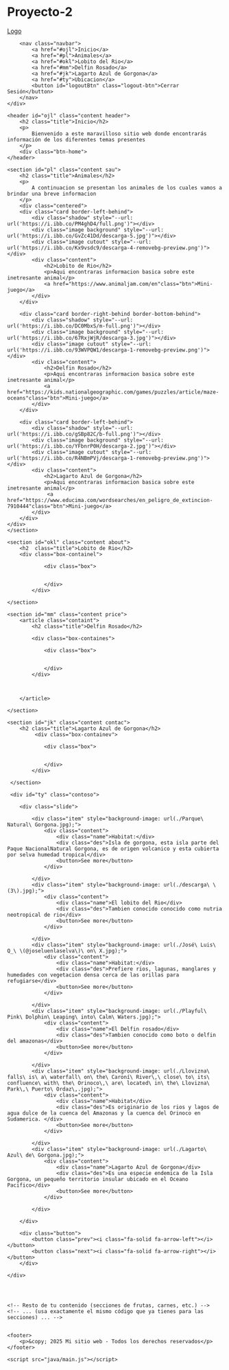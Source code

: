 # Proyecto-2
<!DOCTYPE html>
<html lang="es">
<head>
    <meta charset="UTF-8">
    <meta name="viewport" content="width=device-width, initial-scale=1.0">
    <link rel="stylesheet" href="https://cdnjs.cloudflare.com/ajax/libs/font-awesome/5.15.1/css/all.min.css">
    <link rel="stylesheet" href="css/main.css">
    <title>Contenido Principal</title>
    <link rel="stylesheet" href="https://cdnjs.cloudflare.com/ajax/libs/font-awesome/6.4.0/css/all.min.css" integrity="sha512-iecdLmaskl7CVkqkXNQ/ZH/XLlvWZOJyj7Yy7tcenmpD1ypASozpmT/E0iPtmFIB46ZmdtAc9eNBvH0H/ZpiBw==" crossorigin="anonymous" referrerpolicy="no-referrer" />
</head>
<body>
    <div class="head">
        <div class="logo">
            <a href="#">Logo</a>
        </div>

        <nav class="navbar">
            <a href="#ojl">Inicio</a>
            <a href="#pl">Animales</a>
            <a href="#okl">Lobito del Rio</a>
            <a href="#mm">Delfin Rosado</a>
            <a href="#jk">Lagarto Azul de Gorgona</a>
            <a href="#ty">Ubicacion</a>
            <button id="logoutBtn" class="logout-btn">Cerrar Sesión</button>
        </nav>
    </div>

    <header id="ojl" class="content header">
        <h2 class="title">Inicio</h2>
        <p>
            Bienvenido a este maravilloso sitio web donde encontrarás información de los diferentes temas presentes
        </p>
        <div class="btn-home">
    </header>

    <section id="pl" class="content sau">
        <h2 class="title">Animales</h2>
        <p>
            A continuacion se presentan los animales de los cuales vamos a brindar una breve informacion
        </p>
        <div class="centered">
        <div class="card border-left-behind">
            <div class="shadow" style="--url: url('https://i.ibb.co/PM4ghD4/full.png')"></div>
            <div class="image background" style="--url: url('https://i.ibb.co/GvZc41Dd/descarga-5.jpg')"></div>
            <div class="image cutout" style="--url: url('https://i.ibb.co/Kx9vsdc9/descarga-4-removebg-preview.png')"></div>
            <div class="content">
                <h2>Lobito de Rio</h2>
                <p>Aqui encontraras informacion basica sobre este inetresante animal</p>
                <a href="https://www.animaljam.com/en"class="btn">Mini-juego</a>
            </div>
        </div>
        
        <div class="card border-right-behind border-bottom-behind">
            <div class="shadow" style="--url: url('https://i.ibb.co/DC0MbxS/m-full.png')"></div>
            <div class="image background" style="--url: url('https://i.ibb.co/67RxjWjR/descarga-3.jpg')"></div>
            <div class="image cutout" style="--url: url('https://i.ibb.co/93WVPQW1/descarga-1-removebg-preview.png')"></div>
            <div class="content">
                <h2>Delfin Rosado</h2>
                <p>Aqui encontraras informacion basica sobre este inetresante animal</p>
                <a href="https://kids.nationalgeographic.com/games/puzzles/article/maze-oceans"class="btn">Mini-juego</a>
            </div>
        </div>
        
        <div class="card border-left-behind">
            <div class="shadow" style="--url: url('https://i.ibb.co/gSBp82C/b-full.png')"></div>
            <div class="image background" style="--url: url('https://i.ibb.co/YFbnrP0H/descarga-2.jpg')"></div>
            <div class="image cutout" style="--url: url('https://i.ibb.co/R4NBmPVj/descarga-1-removebg-preview.png')"></div>
            <div class="content">
                <h2>Lagarto Azul de Gorgona</h2>
                <p>Aqui encontraras informacion basica sobre este inetresante animal</p>
                 <a href="https://www.educima.com/wordsearches/en_peligro_de_extincion-7910444"class="btn">Mini-juego</a>
            </div>
        </div>
    </div>
    </section>

    <section id="okl" class="content about">
        <h2  class="title">Lobito de Rio</h2>
        <div class="box-containel">
            
                <div class="box">
                    
                    
                </div>
            </div>
        
    </section>

    <section id="mm" class="content price">
        <article class="containt">
            <h2 class="title">Delfin Rosado</h2>
            
            <div class="box-containes">
            
                <div class="box">
                    
                    
                </div>
            </div>
           

            
        </article>

    </section>

    <section id="jk" class="content contac">
        <h2 class="title">Lagarto Azul de Gorgona</h2>
             <div class="box-containev">
            
                <div class="box">
                    
                    
                </div>
            </div>

     </section>

     <div id="ty" class="contoso">

        <div class="slide">

            <div class="item" style="background-image: url(./Parque\ Natural\ Gorgona.jpg);">
                <div class="content">
                    <div class="name">Habitat:</div>
                    <div class="des">Isla de gorgona, esta isla parte del Paque NacionalNatural Gorgona, es de origen volcanico y esta cubierta por selva humedad tropical</div>
                    <button>See more</button>
                </div>

            </div>
            <div class="item" style="background-image: url(./descarga\ \(3\).jpg);">
                <div class="content">
                    <div class="name">El lobito del Rio</div>
                    <div class="des">Tambien conocido conocido como nutria neotropical de rio</div>
                    <button>See more</button>
                </div>

            </div>
            <div class="item" style="background-image: url(./José\ Luis\ Q_\ \(@joseluenlaselva\)\ on\ X.jpg);">
                <div class="content">
                    <div class="name">Habitat:</div>
                    <div class="des">Prefiere rios, lagunas, manglares y humedades con vegetacion densa cerca de las orillas para refugiarse</div>
                    <button>See more</button>
                </div>

            </div>
            <div class="item" style="background-image: url(./Playful\ Pink\ Dolphin\ Leaping\ into\ Calm\ Waters.jpg);">
                <div class="content">
                    <div class="name">El Delfin rosado</div>
                    <div class="des">Tambien conocido como boto o delfin del amazonas</div>
                    <button>See more</button>
                </div>

            </div>
            <div class="item" style="background-image: url(./Llovizna\ falls\ is\ a\ waterfall\ on\ the\ Caroní\ River\,\ close\ to\ its\ confluence\ with\ the\ Orinoco\,\ are\ located\ in\ the\ Llovizna\ Park\,\ Puerto\ Ordaz\,.jpg);">
                <div class="content">
                    <div class="name">Habitat</div>
                    <div class="des">Es originario de los rios y lagos de agua dulce de la cuenca del Amazonas y la cuenca del Orinoco en Sudamerica. </div>
                    <button>See more</button>
                </div>

            </div>
            <div class="item" style="background-image: url(./Lagarto\ Azul\ de\ Gorgona.jpg);">
                <div class="content">
                    <div class="name">Lagarto Azul de Gorgona</div>
                    <div class="des">Es una especie endemica de la Isla Gorgona, un pequeño territorio insular ubicado en el Oceano Pacifico</div>
                    <button>See more</button>
                </div>

            </div>

        </div>

        <div class="button">
            <button class="prev"><i class="fa-solid fa-arrow-left"></i></button>
            <button class="next"><i class="fa-solid fa-arrow-right"></i></button>
        </div>

    </div>


   

    <!-- Resto de tu contenido (secciones de frutas, carnes, etc.) -->
    <!-- ... (usa exactamente el mismo código que ya tienes para las secciones) ... -->

    
    <footer>
        <p>&copy; 2025 Mi sitio web - Todos los derechos reservados</p>
    </footer>

    <script src="java/main.js"></script>
</body>
</html>
